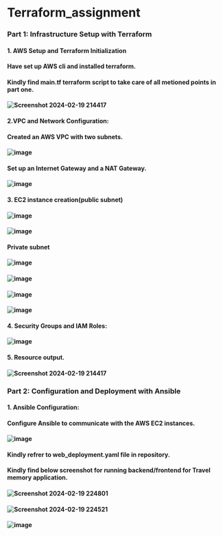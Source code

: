 # Terraform_assignment
### Part 1:  Infrastructure Setup with Terraform
#### 1. AWS Setup and Terraform Initialization
#### Have set up AWS cli and installed terraform.
#### Kindly find main.tf terraform script to take care of all metioned points in part one.
#### ![Screenshot 2024-02-19 214417](https://github.com/himani0550/Terraform_assignment/assets/77041503/453c66fa-8294-4cdf-afeb-1cc510ea6b09)
#### 2.VPC and Network Configuration:
#### Created an AWS VPC with two subnets.
#### ![image](https://github.com/himani0550/Terraform_assignment/assets/77041503/92b2bc46-52bb-48da-ba95-3c716386e551)
#### Set up an Internet Gateway and a NAT Gateway.
#### ![image](https://github.com/himani0550/Terraform_assignment/assets/77041503/dd2d5693-d78d-48aa-9875-84ebfbe3df1d)
#### 3. EC2 instance creation(public subnet)
#### ![image](https://github.com/himani0550/Terraform_assignment/assets/77041503/029e5f1d-8341-4aa3-9ed6-c9ab8cb9292c)
#### ![image](https://github.com/himani0550/Terraform_assignment/assets/77041503/cd19abc2-61cf-4bfd-b3a5-970386bde575)
#### Private subnet
#### ![image](https://github.com/himani0550/Terraform_assignment/assets/77041503/f48430e3-4119-47d5-ba58-ea7a358da86d)
#### ![image](https://github.com/himani0550/Terraform_assignment/assets/77041503/ad879328-eac1-4b62-9328-b7e9c4cef5a8)
#### ![image](https://github.com/himani0550/Terraform_assignment/assets/77041503/236ba473-5a67-47a4-b7aa-d4c813d35f40)
#### ![image](https://github.com/himani0550/Terraform_assignment/assets/77041503/28406bcc-7b41-42ad-8dba-f0828ddafb8f)
#### 4. Security Groups and IAM Roles:
#### ![image](https://github.com/himani0550/Terraform_assignment/assets/77041503/2289df7e-f05d-4f24-8dff-772faab8a9bc)
#### 5. Resource output.
#### ![Screenshot 2024-02-19 214417](https://github.com/himani0550/Terraform_assignment/assets/77041503/e97b6c37-1bd9-4274-8ca3-026fbd21fda3)
### Part 2: Configuration and Deployment with Ansible
#### 1. Ansible Configuration:
#### Configure Ansible to communicate with the AWS EC2 instances.
#### ![image](https://github.com/himani0550/Terraform_assignment/assets/77041503/8e85337e-0b0a-4559-93ab-b27115aa477f)
#### Kindly refrer to web_deployment.yaml file in repository.
#### Kindly find below screenshot for running backend/frontend for Travel memory application.
#### ![Screenshot 2024-02-19 224801](https://github.com/himani0550/Terraform_assignment/assets/77041503/0eac1162-8895-45d7-a22f-8f39794b1123)
#### ![Screenshot 2024-02-19 224521](https://github.com/himani0550/Terraform_assignment/assets/77041503/be76e143-6706-4494-8ede-6732254dd2d8)
#### ![image](https://github.com/himani0550/Terraform_assignment/assets/77041503/e6b4ca77-8467-4f6a-9292-48c8139634c6)















